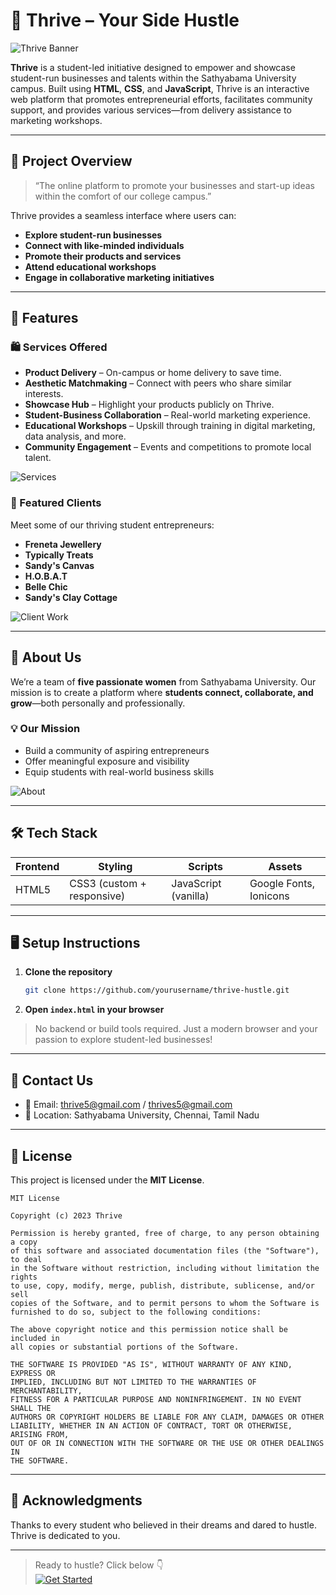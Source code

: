 
# 🌟 Thrive – Your Side Hustle

![Thrive Banner](./assets/images/hero-banner.jpg)

**Thrive** is a student-led initiative designed to empower and showcase student-run businesses and talents within the Sathyabama University campus. Built using **HTML**, **CSS**, and **JavaScript**, Thrive is an interactive web platform that promotes entrepreneurial efforts, facilitates community support, and provides various services—from delivery assistance to marketing workshops.

---

## 🚀 Project Overview

> “The online platform to promote your businesses and start-up ideas within the comfort of our college campus.”

Thrive provides a seamless interface where users can:

- **Explore student-run businesses**
- **Connect with like-minded individuals**
- **Promote their products and services**
- **Attend educational workshops**
- **Engage in collaborative marketing initiatives**

---

## 🎯 Features

### 🛍️ Services Offered
- **Product Delivery** – On-campus or home delivery to save time.
- **Aesthetic Matchmaking** – Connect with peers who share similar interests.
- **Showcase Hub** – Highlight your products publicly on Thrive.
- **Student-Business Collaboration** – Real-world marketing experience.
- **Educational Workshops** – Upskill through training in digital marketing, data analysis, and more.
- **Community Engagement** – Events and competitions to promote local talent.

![Services](./assets/images/project-2.jpg)

### 🌟 Featured Clients

Meet some of our thriving student entrepreneurs:
- **Freneta Jewellery**
- **Typically Treats**
- **Sandy's Canvas**
- **H.O.B.A.T**
- **Belle Chic**
- **Sandy's Clay Cottage**

![Client Work](./assets/images/project-4.jpg)

---

## 🧠 About Us

We’re a team of **five passionate women** from Sathyabama University. Our mission is to create a platform where **students connect, collaborate, and grow**—both personally and professionally.

### 💡 Our Mission
- Build a community of aspiring entrepreneurs
- Offer meaningful exposure and visibility
- Equip students with real-world business skills

![About](./assets/images/about-banner.jpeg)

---

## 🛠️ Tech Stack

| Frontend     | Styling      | Scripts     | Assets         |
|--------------|--------------|-------------|----------------|
| HTML5        | CSS3 (custom + responsive) | JavaScript (vanilla) | Google Fonts, Ionicons |

---

## 🖥️ Setup Instructions

1. **Clone the repository**
   ```bash
   git clone https://github.com/yourusername/thrive-hustle.git
   ```
2. **Open `index.html` in your browser**

> No backend or build tools required. Just a modern browser and your passion to explore student-led businesses!

---

## 📩 Contact Us

- 📧 Email: thrive5@gmail.com / thrives5@gmail.com  
- 📍 Location: Sathyabama University, Chennai, Tamil Nadu

---

## 📝 License

This project is licensed under the **MIT License**.

```
MIT License

Copyright (c) 2023 Thrive

Permission is hereby granted, free of charge, to any person obtaining a copy
of this software and associated documentation files (the "Software"), to deal
in the Software without restriction, including without limitation the rights
to use, copy, modify, merge, publish, distribute, sublicense, and/or sell
copies of the Software, and to permit persons to whom the Software is
furnished to do so, subject to the following conditions:

The above copyright notice and this permission notice shall be included in
all copies or substantial portions of the Software.

THE SOFTWARE IS PROVIDED "AS IS", WITHOUT WARRANTY OF ANY KIND, EXPRESS OR
IMPLIED, INCLUDING BUT NOT LIMITED TO THE WARRANTIES OF MERCHANTABILITY,
FITNESS FOR A PARTICULAR PURPOSE AND NONINFRINGEMENT. IN NO EVENT SHALL THE
AUTHORS OR COPYRIGHT HOLDERS BE LIABLE FOR ANY CLAIM, DAMAGES OR OTHER
LIABILITY, WHETHER IN AN ACTION OF CONTRACT, TORT OR OTHERWISE, ARISING FROM,
OUT OF OR IN CONNECTION WITH THE SOFTWARE OR THE USE OR OTHER DEALINGS IN
THE SOFTWARE.
```

---

## 🤝 Acknowledgments

Thanks to every student who believed in their dreams and dared to hustle. Thrive is dedicated to you.

---

> Ready to hustle? Click below 👇  
[![Get Started](./assets/images/blog-2.jpeg)](#)

